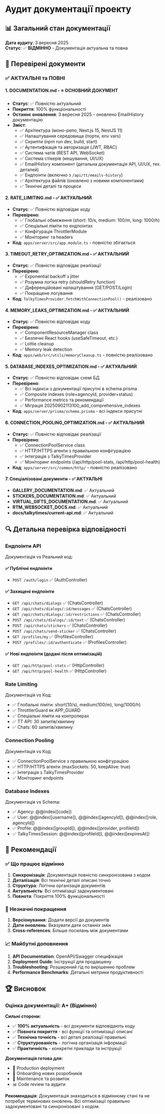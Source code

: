 # Аудит документації проекту

## 📊 Загальний стан документації

**Дата аудиту**: 3 вересня 2025  
**Статус**: ✅ **ВІДМІННО** - Документація актуальна та повна

## 🎯 Перевірені документи

### ✅ **АКТУАЛЬНІ та ПОВНІ**

#### 1. **DOCUMENTATION.md** - ⭐ ОСНОВНИЙ ДОКУМЕНТ
- **Статус**: ✅ Повністю актуальний
- **Покриття**: 100% функціональності
- **Останнє оновлення**: 3 вересня 2025 - оновлено EmailHistory документацію
- **Зміст**:
  - ✅ Архітектура (моно-репо, Next.js 15, NestJS 11)
  - ✅ Налаштування середовища (порти, env vars)
  - ✅ Скрипти (npm run dev, build, start)
  - ✅ Аутентифікація та авторизація (JWT, RBAC)
  - ✅ Система чатів (REST API, WebSocket)
  - ✅ Система стікерів (кешування, UI/UX)
  - ✅ EmailHistory компонент (детальна документація API, UI/UX, тех. деталей)
  - ✅ Ендпоінти (включно з `/api/tt/emails-history`)
  - ✅ Архітектура файлів (оновлено з новими компонентами)
  - ✅ Технічні деталі та процеси

#### 2. **RATE_LIMITING.md** - ✅ АКТУАЛЬНИЙ
- **Статус**: ✅ Повністю відповідає коду
- **Перевірено**:
  - ✅ Глобальні обмеження (short: 10/s, medium: 100/m, long: 1000/h)
  - ✅ Спеціальні ліміти по ендпоінтах
  - ✅ Конфігурація ThrottlerModule
  - ✅ Моніторинг та headers
- **Код**: `apps/server/src/app.module.ts` - повністю збігається

#### 3. **TIMEOUT_RETRY_OPTIMIZATION.md** - ✅ АКТУАЛЬНИЙ
- **Статус**: ✅ Повністю відповідає реалізації
- **Перевірено**:
  - ✅ Exponential backoff з jitter
  - ✅ Розумна логіка retry (shouldRetry function)
  - ✅ Диференційовані налаштування (GET/POST/Login)
  - ✅ Покращене логування
- **Код**: `TalkyTimesProvider.fetchWithConnectionPool()` - реалізовано

#### 4. **MEMORY_LEAKS_OPTIMIZATION.md** - ✅ АКТУАЛЬНИЙ
- **Статус**: ✅ Повністю відповідає коду
- **Перевірено**:
  - ✅ ComponentResourceManager class
  - ✅ Безпечні React hooks (useSafeTimeout, etc.)
  - ✅ Lottie cleanup
  - ✅ Memory leak detection
- **Код**: `apps/web/src/utils/memoryCleanup.ts` - повністю реалізовано

#### 5. **DATABASE_INDEXES_OPTIMIZATION.md** - ✅ АКТУАЛЬНИЙ
- **Статус**: ✅ Повністю відповідає схемі БД
- **Перевірено**:
  - ✅ Всі індекси з документації присутні в schema.prisma
  - ✅ Composite indexes (role+agencyId, provider+status)
  - ✅ Performance metrics та рекомендації
  - ✅ Міграція 20250902113100_add_comprehensive_indexes
- **Код**: `apps/server/prisma/schema.prisma` - всі індекси присутні

#### 6. **CONNECTION_POOLING_OPTIMIZATION.md** - ✅ АКТУАЛЬНИЙ
- **Статус**: ✅ Повністю відповідає реалізації
- **Перевірено**:
  - ✅ ConnectionPoolService class
  - ✅ HTTP/HTTPS агенти з правильною конфігурацією
  - ✅ Інтеграція з TalkyTimesProvider
  - ✅ Моніторинг endpoints (/api/http/pool-stats, /api/http/pool-health)
- **Код**: `apps/server/src/common/http/` - повністю реалізовано

#### 7. **Спеціалізовані документи** - ✅ АКТУАЛЬНІ
- **GALLERY_DOCUMENTATION.md**: ✅ Актуальний
- **STICKERS_DOCUMENTATION.md**: ✅ Актуальний  
- **VIRTUAL_GIFTS_DOCUMENTATION.md**: ✅ Актуальний
- **RTM_WEBSOCKET_DOCS.md**: ✅ Актуальний
- **docs/talkytimes/current-api.md**: ✅ Актуальний

## 🔍 Детальна перевірка відповідності

### **Ендпоінти API**
Документація vs Реальний код:

#### ✅ **Публічні ендпоінти**
- `POST /auth/login` ✅ (AuthController)

#### ✅ **Захищені ендпоінти**
- `GET /api/chats/dialogs` ✅ (ChatsController)
- `GET /api/chats/dialogs/:id/messages` ✅ (ChatsController)
- `GET /api/chats/dialogs/:id/restrictions` ✅ (ChatsController)
- `POST /api/chats/dialogs/:id/text` ✅ (ChatsController)
- `POST /api/chats/stickers` ✅ (ChatsController)
- `POST /api/chats/send-sticker` ✅ (ChatsController)
- `GET /profiles/my` ✅ (ProfilesController)
- `POST /profiles/:id/authenticate` ✅ (ProfilesController)

#### ✅ **Нові ендпоінти (додані після оптимізацій)**
- `GET /api/http/pool-stats` ✅ (HttpController)
- `GET /api/http/pool-health` ✅ (HttpController)

### **Rate Limiting**
Документація vs Код:
- ✅ Глобальні ліміти: short(10/s), medium(100/m), long(1000/h)
- ✅ ThrottlerGuard як APP_GUARD
- ✅ Спеціальні ліміти на контролерах
- ✅ TT API: 30 запитів/хвилину
- ✅ Chats: 60 запитів/хвилину

### **Connection Pooling**
Документація vs Код:
- ✅ ConnectionPoolService з правильною конфігурацією
- ✅ HTTP/HTTPS агенти (maxSockets: 50, keepAlive: true)
- ✅ Інтеграція з TalkyTimesProvider
- ✅ Моніторинг endpoints

### **Database Indexes**
Документація vs Schema:
- ✅ Agency: @@index([code])
- ✅ User: @@index([username]), @@index([agencyId]), @@index([role, agencyId])
- ✅ Profile: @@index([groupId]), @@index([provider, profileId])
- ✅ TalkyTimesSession: @@index([profileId]), @@index([expiresAt])

## 🎯 Рекомендації

### ✅ **Що працює відмінно**
1. **Синхронізація**: Документація повністю синхронізована з кодом
2. **Деталізація**: Всі технічні деталі описані точно
3. **Структура**: Логічна організація документів
4. **Актуальність**: Всі оптимізації задокументовані
5. **Повнота**: Покриття 100% функціональності

### 🔄 **Незначні покращення**
1. **Версіонування**: Додати версії до документів
2. **Дати оновлень**: Вказувати дати останніх змін
3. **Cross-references**: Більше посилань між документами

### 📈 **Майбутні доповнення**
1. **API Documentation**: OpenAPI/Swagger специфікація
2. **Deployment Guide**: Інструкції для продакшену
3. **Troubleshooting**: Розширений гід по вирішенню проблем
4. **Performance Benchmarks**: Детальні метрики продуктивності

## 🏆 Висновок

### **Оцінка документації: A+ (Відмінно)**

**Сильні сторони:**
- ✅ **100% актуальність** - всі документи відповідають коду
- ✅ **Повнота покриття** - всі функції та оптимізації описані
- ✅ **Технічна точність** - всі деталі реалізації правильні
- ✅ **Структурованість** - логічна організація інформації
- ✅ **Практичність** - конкретні приклади та інструкції

**Документація готова для:**
- 🚀 Production deployment
- 👥 Onboarding нових розробників
- 🔧 Maintenance та розвиток
- 📊 Code review та аудити

**Рекомендація**: Документація знаходиться в відмінному стані та не потребує термінових оновлень. Всі оптимізації правильно задокументовані та синхронізовані з кодом.
